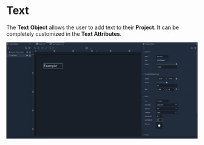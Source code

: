 # Text

The **Text** **Object** allows the user to add text to their **Project**. It can be completely customized in the **Text Attributes**.

![Text.](../../../.gitbook/assets/2dgui-text.png)